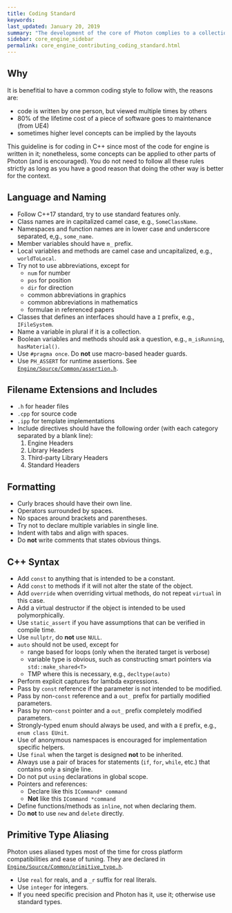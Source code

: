 ```yaml
---
title: Coding Standard
keywords: 
last_updated: January 20, 2019
summary: "The development of the core of Photon complies to a collection of rules."
sidebar: core_engine_sidebar
permalink: core_engine_contributing_coding_standard.html
---
```


## Why

It is benefitial to have a common coding style to follow with, the reasons are:

* code is written by one person, but viewed multiple times by others
* 80% of the lifetime cost of a piece of software goes to maintenance (from UE4)
* sometimes higher level concepts can be implied by the layouts

This guideline is for coding in C++ since most of the code for engine is written in it; nonetheless, some concepts can be applied to other parts of Photon (and is encouraged). You do not need to follow all these rules strictly as long as you have a good reason that doing the other way is better for the context.

## Language and Naming

* Follow C++17 standard, try to use standard features only.
* Class names are in capitalized camel case, e.g., `SomeClassName`.
* Namespaces and function names are in lower case and underscore separated, e,g., `some_name`.
* Member variables should have `m_` prefix.
* Local variables and methods are camel case and uncapitalized, e.g., `worldToLocal`.
* Try not to use abbreviations, except for
  * `num` for number
  * `pos` for position
  * `dir` for direction
  * common abbreviations in graphics
  * common abbreviations in mathematics
  * formulae in referenced papers
* Classes that defines an interfaces should have a `I` prefix, e.g., `IFileSystem`.
* Name a variable in plural if it is a collection.
* Boolean variables and methods should ask a question, e.g., `m_isRunning`, `hasMaterial()`.
* Use `#pragma once`. Do **not** use macro-based header guards.
* Use `PH_ASSERT` for runtime assertions. See [`Engine/Source/Common/assertion.h`](https://github.com/TzuChieh/Photon-v2/blob/master/Engine/Source/Common/assertion.h).

## Filename Extensions and Includes

* `.h` for header files
* `.cpp` for source code
* `.ipp` for template implementations
* Include directives should have the following order (with each category separated by a blank line):
  1. Engine Headers
  2. Library Headers
  3. Third-party Library Headers
  4. Standard Headers

## Formatting

* Curly braces should have their own line.
* Operators surrounded by spaces.
* No spaces around brackets and parentheses.
* Try not to declare multiple variables in single line.
* Indent with tabs and align with spaces.
* Do **not** write comments that states obvious things.

## C++ Syntax

* Add `const` to anything that is intended to be a constant.
* Add `const` to methods if it will not alter the state of the object.
* Add `override` when overriding virtual methods, do not repeat `virtual` in this case.
* Add a virtual destructor if the object is intended to be used polymorphically.
* Use `static_assert` if you have assumptions that can be verified in compile time.
* Use `nullptr`, do **not** use `NULL`.
* `auto` should not be used, except for
  * range based for loops (only when the iterated target is verbose)
  * variable type is obvious, such as constructing smart pointers via `std::make_shared<T>`
  * TMP where this is necessary, e.g., `decltype(auto)`
* Perform explicit captures for lambda expressions.
* Pass by `const` reference if the parameter is not intended to be modified.
* Pass by non-`const` reference and a `out_` prefix for partially modified parameters.
* Pass by non-`const` pointer and a `out_` prefix completely modified parameters.
* Strongly-typed enum should always be used, and with a `E` prefix, e.g., `enum class EUnit`.
* Use of anonymous namespaces is encouraged for implementation specific helpers.
* Use `final` when the target is designed **not** to be inherited.
* Always use a pair of braces for statements (`if`, `for`, `while`, etc.) that contains only a single line.
* Do not put `using` declarations in global scope.
* Pointers and references:
  * Declare like this `ICommand* command`
  * **Not** like this `ICommand *command`
* Define functions/methods as `inline`, not when declaring them.
* Do **not** to use `new` and `delete` directly.

## Primitive Type Aliasing

Photon uses aliased types most of the time for cross platform compatibilities and ease of tuning. They are declared in [`Engine/Source/Common/primitive_type.h`](https://github.com/TzuChieh/Photon-v2/blob/master/Engine/Source/Common/primitive_type.h).

* Use `real` for reals, and a `_r` suffix for real literals.
* Use `integer` for integers.
* If you need specific precision and Photon has it, use it; otherwise use standard types.
